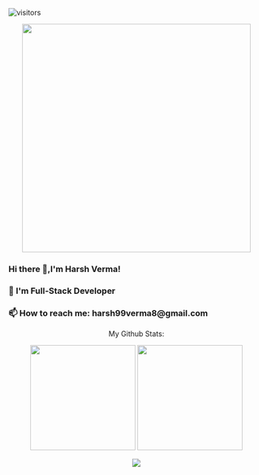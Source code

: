 ![visitors](https://visitor-badge.laobi.icu/badge?page_id=HarshVerm.HarshVerm)

<div>
    <p align='center'>
  <img src="https://media.giphy.com/media/L8K62iTDkzGX6/giphy.gif" height="450px"   />
  </p>
</div>


<h3> Hi there 👋,I'm Harsh Verma! </h3>
<h3>🌱 I'm Full-Stack Developer </h3>
<h3> 📫 How to reach me: harsh99verma8@gmail.com </h3>






<div align='center'>
 
 <p font-size=20px align='center'>
    My Github Stats:
</p>

  <p align='center'>
    
    
  <img src="https://github-readme-stats.vercel.app/api?username=HarshVerm&theme=dark&show_icons=true&count_private=true" height="207px" /> 
  <img src="https://github-readme-stats.vercel.app/api/top-langs/?username=HarshVerm&theme=dark" height="207px" />
  </p>
    
    
  <img align="center" src="http://github-readme-streak-stats.herokuapp.com?user=HarshVerm&theme=dark" />

 </div>
<!--
**/** is a ✨ _special_ ✨ repository because its `README.md` (this file) appears on your GitHub profile.
Here are some ideas to get you started:
- 🔭 I'm currently working on ...
- 🌱 I'm currently learning ...
- 👯 I'm looking to collaborate on ...
- 🤔 I'm looking for help with ...
- 💬 Ask me about ...
- 📫 How to reach me: ...
- 😄 Pronouns: ...
- ⚡ Fun fact: ...
-->
